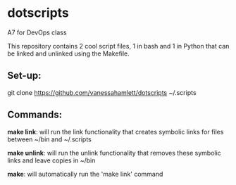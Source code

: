 # dotscripts
A7 for DevOps class

This repository contains 2 cool script files, 1 in bash and 1 in Python that can be linked and unlinked using the Makefile.

## Set-up:
git clone https://github.com/vanessahamlett/dotscripts ~/.scripts

## Commands:
<b>make link</b>: will run the link functionality that creates symbolic links for files between ~/bin and ~/.scripts

<b>make unlink</b>: will run the unlink functionality that removes these symbolic links and leave copies in ~/bin

<b>make</b>: will automatically run the 'make link' command
